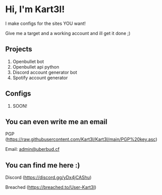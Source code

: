 
# Hi, I'm Kart3l! 

I make configs for the sites YOU want!

Give me a target and a working account and ill get it done ;)


## Projects

1. Openbullet bot
2. Openbullet api python
3. Discord account generator bot
4. Spotify account generator

## Configs

1. SOON!

## You can even write me an email

PGP (https://raw.githubusercontent.com/Kart3l/Kart3l/main/PGP%20key.asc)

Email: admin@uberbud.cf

## You can find me here :)

Discord (https://discord.gg/yDx4jCAShu)


Breached (https://breached.to/User-Kart3l)


